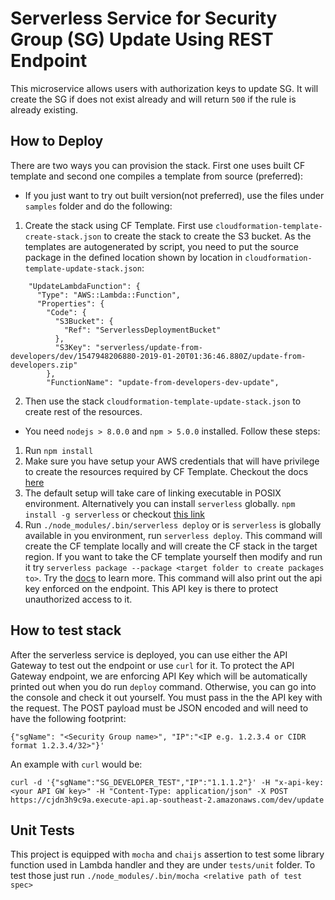 # Serverless Service for Security Group (SG) Update Using REST Endpoint
This microservice allows users with authorization keys to update SG. It will create the SG if does not exist already and will return `500` if the rule is already existing.

## How to Deploy

There are two ways you can provision the stack. First one uses built CF template and second one compiles a template from source (preferred):

* If you just want to try out built version(not preferred), use the files under `samples` folder and do the following:
1. Create the stack using CF Template. First use `cloudformation-template-create-stack.json` to create the stack to create the S3 bucket. As the templates are autogenerated by script, you need to put the source package in the defined location shown by location in `cloudformation-template-update-stack.json`:
```
    "UpdateLambdaFunction": {
      "Type": "AWS::Lambda::Function",
      "Properties": {
        "Code": {
          "S3Bucket": {
            "Ref": "ServerlessDeploymentBucket"
          },
          "S3Key": "serverless/update-from-developers/dev/1547948206880-2019-01-20T01:36:46.880Z/update-from-developers.zip"
        },
        "FunctionName": "update-from-developers-dev-update",
```
2. Then use the stack `cloudformation-template-update-stack.json` to create rest of the resources.

* You need `nodejs > 8.0.0` and `npm > 5.0.0` installed. Follow these steps:

1. Run ```npm install```
2. Make sure you have setup your AWS credentials that will have privilege to create the resources required by CF Template. Checkout the docs [here](https://serverless.com/framework/docs/providers/aws/guide/credentials#using-aws-access-keys)
3. The default setup will take care of linking executable in POSIX environment. Alternatively you can install `serverless` globally. `npm install -g serverless` or checkout [this link](https://serverless.com/framework/docs/providers/aws/guide/quick-start#pre-requisites)
4. Run ```./node_modules/.bin/serverless deploy``` or is `serverless` is globally available in you environment, run ```serverless deploy```. This command will create the CF template locally and will create the CF stack in the target region. If you want to take the CF template yourself then modify and run it try ```serverless package --package <target folder to create packages to>```. Try the [docs](https://serverless.com/framework/docs/providers/aws/guide/packaging/) to learn more. This command will also print out the api key enforced on the endpoint. This API key is there to protect unauthorized access to it.

## How to test stack

After the serverless service is deployed, you can use either the API Gateway to test out the endpoint or use `curl` for it. To protect the API Gateway endpoint, we are enforcing API Key which will be automatically printed out when you do run `deploy` command. Otherwise, you can go into the console and check it out yourself. You must pass in the the API key with the request. 
The POST payload must be JSON encoded and will need to have the following footprint:
```
{"sgName": "<Security Group name>", "IP":"<IP e.g. 1.2.3.4 or CIDR format 1.2.3.4/32>"}'
```
An example with `curl` would be:
```
curl -d '{"sgName":"SG_DEVELOPER_TEST","IP":"1.1.1.2"}' -H "x-api-key: <your API GW key>" -H "Content-Type: application/json" -X POST https://cjdn3h9c9a.execute-api.ap-southeast-2.amazonaws.com/dev/update
```

## Unit Tests

This project is equipped with `mocha` and `chaijs` assertion to test some library function used in Lambda handler and they are under `tests/unit` folder. To test those just run `./node_modules/.bin/mocha <relative path of test spec>`